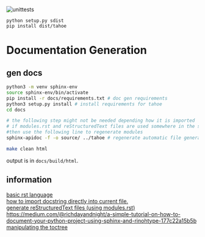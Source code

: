 ![unittests](https://github.com/CYBEX-P/tahoe/workflows/unittests/badge.svg)

```
python setup.py sdist
pip install dist/tahoe
```


# Documentation Generation


## gen docs
```bash
python3 -m venv sphinx-env
source sphinx-env/bin/activate
pip install -r docs/requirements.txt # doc gen requirements
python3 setup.py install # install requirements for tahoe
cd docs

# the following step might not be needed depending how it is imported
# if modules.rst and reStructuredText files are used somewhere in the source docs 
#then use the following line to regenerate modules
sphinx-apidoc -f -o source/ ../tahoe # regenerate automatic file generation

make clean html
```

output is in `docs/build/html`.   

## information
[basic rst language](https://www.sphinx-doc.org/en/master/usage/restructuredtext/basics.html)   
[how to import docstring directly into current file.](https://medium.com/@eikonomega/getting-started-with-sphinx-autodoc-part-1-2cebbbca5365)   
[generate reStructuredText files (using modules.rst)](https://shunsvineyard.info/2019/09/19/use-sphinx-for-python-documentation/#10-step-3-use-sphinx-apidoc-to-generate-restructuredtext-files-from-source-code)   
https://medium.com/@richdayandnight/a-simple-tutorial-on-how-to-document-your-python-project-using-sphinx-and-rinohtype-177c22a15b5b   
[manipulating the toctree](https://www.sphinx-doc.org/en/1.2/markup/toctree.html)   
